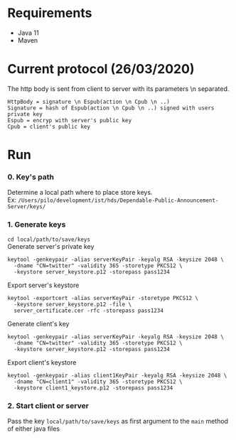 # Requirements
- Java 11
- Maven

# Current protocol (26/03/2020)
The http body is sent from client to server with its parameters \n separated.
```
HttpBody = signature \n Espub(action \n Cpub \n ..)
Signature = hash of Espub(action \n Cpub \n ..) signed with users private key
Espub = encryp with server's public key
Cpub = client's public key
```

# Run
### 0. Key's path
Determine a local path where to place store keys.  
Ex: `/Users/pilo/development/ist/hds/Dependable-Public-Announcement-Server/keys/`
### 1. Generate keys
`cd local/path/to/save/keys`  
Generate server's private key
```
keytool -genkeypair -alias serverKeyPair -keyalg RSA -keysize 2048 \
  -dname "CN=twitter" -validity 365 -storetype PKCS12 \
  -keystore server_keystore.p12 -storepass pass1234
```
Export server's keystore
```
keytool -exportcert -alias serverKeyPair -storetype PKCS12 \
  -keystore server_keystore.p12 -file \
  server_certificate.cer -rfc -storepass pass1234
```
Generate client's key
```
keytool -genkeypair -alias serverKeyPair -keyalg RSA -keysize 2048 \
  -dname "CN=twitter" -validity 365 -storetype PKCS12 \
  -keystore server_keystore.p12 -storepass pass1234
```
Export client's keystore
```
keytool -genkeypair -alias client1KeyPair -keyalg RSA -keysize 2048 \
  -dname "CN=client1" -validity 365 -storetype PKCS12 \
  -keystore client1_keystore.p12 -storepass pass1234
```
### 2. Start client or server
Pass the key `local/path/to/save/keys` as first argument to the `main` method of either java files
